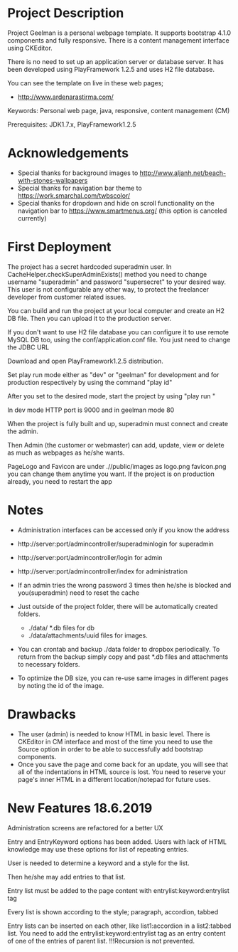 # Project Description

Project Geelman is a personal webpage template. It supports bootstrap 4.1.0 components and fully responsive. There is a content management interface using CKEditor.

There is no need to set up an application server or database server. It has been developed using PlayFramework 1.2.5 and uses H2 file database.

You can see the template on live in these web pages;
* http://www.ardenarastirma.com/

Keywords: Personal web page, java, responsive, content management (CM)

Prerequisites: JDK1.7.x, PlayFramework1.2.5

# Acknowledgements

* Special thanks for background images to http://www.aljanh.net/beach-with-stones-wallpapers
* Special thanks for navigation bar theme to https://work.smarchal.com/twbscolor/
* Special thanks for dropdown and hide on scroll functionality on the navigation bar to https://www.smartmenus.org/ (this option is canceled currently)

# First Deployment

The project has a secret hardcoded superadmin user. In CacheHelper.checkSuperAdminExists() method you need to change username "superadmin" and password "supersecret" to your desired way. This user is not configurable any other way, to protect the freelancer developer from customer related issues.

You can build and run the project at your local computer and create an H2 DB file. Then you can upload it to the production server.

If you don't want to use H2 file database you can configure it to use remote MySQL DB too, using the conf/application.conf file. You just need to change the JDBC URL

Download and open PlayFramework1.2.5 distribution.

Set play run mode either as "dev" or "geelman" for development and for production respectively by using the command "play id"

After you set to the desired mode, start the project by using "play run <projectfolderadress>"

In dev mode HTTP port is 9000 and in geelman mode 80

When the project is fully built and up, superadmin must connect and create the admin.

Then Admin (the customer or webmaster) can add, update, view or delete as much as webpages as he/she wants.

PageLogo and Favicon are under ./<projectfolder>/public/images as logo.png favicon.png you can change them anytime you want. If the project is on production already, you need to restart the app



# Notes

* Administration interfaces can be accessed only if you know the address
* http://server:port/admincontroller/superadminlogin for superadmin
* http://server:port/admincontroller/login for admin
* http://server:port/admincontroller/index for administration
* If an admin tries the wrong password 3 times then he/she is blocked and you(superadmin) need to reset the cache
* Just outside of the project folder, there will be automatically created folders.
  - ./data/ *.db files for db
  - ./data/attachments/uuid files for images.

* You can crontab and backup ./data folder to dropbox periodically. To return from the backup simply copy and past *.db files and attachments to necessary folders.
* To optimize the DB size, you can re-use same images in different pages by noting the id of the image.


# Drawbacks

* The user (admin) is needed to know HTML in basic level. There is CKEditor in CM interface and most of the time you need to use the Source option in order to be able to successfully add bootstrap components.
* Once you save the page and come back for an update, you will see that all of the indentations in HTML source is lost. You need to reserve your page's inner HTML in a different location/notepad for future uses.

# New Features 18.6.2019

Administration screens are refactored for a better UX

Entry and EntryKeyword options has been added. Users with lack of HTML knowledge may use these options for list of repeating entries.

User is needed to determine a keyword and a style for the list.

Then he/she may add entries to that list.

Entry list must be added to the page content with entrylist:keyword:entrylist tag

Every list is shown according to the style; paragraph, accordion, tabbed

Entry lists can be inserted on each other, like list1:accordion in a list2:tabbed list. You need to add the entrylist:keyword:entrylist tag as an entry content of one of the entries of parent list. !!!Recursion is not prevented.


